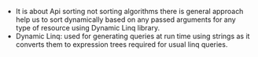 - It is about Api sorting not sorting algorithms there is general approach help us to sort dynamically based on any passed arguments for any type of resource using Dynamic Linq library.
- Dynamic Linq: used for generating queries at run time using strings as it converts them to expression trees required for usual linq queries.